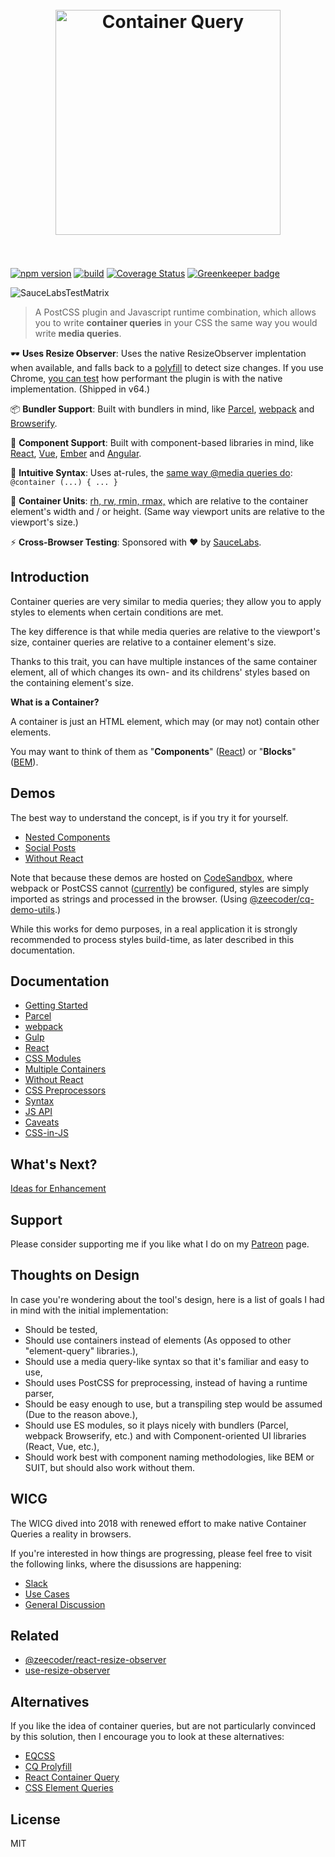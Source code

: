 <h1 align="center">
	<br>
	<img width="360" src="https://rawgit.com/ZeeCoder/container-query/master/media/Logo.png" alt="Container Query">
	<br>
    <br>
</h1>

[![npm version](https://badge.fury.io/js/%40zeecoder%2Fcontainer-query.svg)](https://npmjs.com/package/@zeecoder/container-query)
[![build](https://travis-ci.org/ZeeCoder/container-query.svg?branch=master)](https://travis-ci.org/ZeeCoder/container-query)
[![Coverage Status](https://coveralls.io/repos/github/ZeeCoder/container-query/badge.svg?branch=master)](https://coveralls.io/github/ZeeCoder/container-query?branch=master)
[![Greenkeeper badge](https://badges.greenkeeper.io/ZeeCoder/container-query.svg)](https://greenkeeper.io/)

![SauceLabsTestMatrix](https://app.saucelabs.com/browser-matrix/TheC0d3r.svg)

> A PostCSS plugin and Javascript runtime combination, which allows you to write
> **container queries** in your CSS the same way you would write **media queries**.

🕶 **Uses Resize Observer**: Uses the native ResizeObserver implentation when available,
and falls back to a [polyfill](https://github.com/que-etc/resize-observer-polyfill)
to detect size changes. If you use Chrome, [you can test](https://codesandbox.io/s/l3rmm1rz2l)
how performant the plugin is with the native implementation. (Shipped in v64.)

📦 **Bundler Support**: Built with bundlers in mind, like [Parcel](https://parceljs.org),
[webpack](https://webpack.js.org) and [Browserify](http://browserify.org/).

🎲 **Component Support**: Built with component-based libraries in mind, like
[React](https://reactjs.org), [Vue](https://vuejs.org/), [Ember](https://emberjs.com/)
and [Angular](https://angularjs.org/).

📄 **Intuitive Syntax**: Uses at-rules, the [same way @media queries do](docs/syntax.md#Queries):
`@container (...) { ... }`

🎉 **Container Units**: [rh, rw, rmin, rmax,](docs/syntax.md#Units) which are
relative to the container element's width and / or height. (Same way viewport
units are relative to the viewport's size.)

⚡ **Cross-Browser Testing**: Sponsored with ❤️ by [SauceLabs](https://saucelabs.com).

## Introduction

Container queries are very similar to media queries; they allow you to apply
styles to elements when certain conditions are met.

The key difference is that while media queries are relative to the viewport's
size, container queries are relative to a container element's size.

Thanks to this trait, you can have multiple instances of the same container
element, all of which changes its own- and its childrens' styles based on the
containing element's size.

**What is a Container?**

A container is just an HTML element, which may (or may not) contain other elements.

You may want to think of them as "**Components**" ([React](https://facebook.github.io/react/docs/components-and-props.html))
or "**Blocks**" ([BEM](http://getbem.com/naming/)).

## Demos

The best way to understand the concept, is if you try it for yourself.

- [Nested Components](https://codesandbox.io/s/k9n28rkkl7)
- [Social Posts](https://codesandbox.io/s/0l71yp80w)
- [Without React](https://codesandbox.io/s/mo7nr90vmj)

Note that because these demos are hosted on [CodeSandbox](https://codesandbox.io),
where webpack or PostCSS cannot ([currently](https://twitter.com/codesandbox/status/1087336337915760640))
be configured, styles are simply imported as strings and processed in the browser.
(Using [@zeecoder/cq-demo-utils](https://github.com/ZeeCoder/cq-demo-utils).)

While this works for demo purposes, in a real application it is strongly
recommended to process styles build-time, as later described in this
documentation.

## Documentation

- [Getting Started](docs/getting-started.md)
- [Parcel](docs/parcel.md)
- [webpack](docs/webpack.md)
- [Gulp](docs/gulp.md)
- [React](docs/react.md)
- [CSS Modules](docs/css-modules.md)
- [Multiple Containers](docs/multiple-containers.md)
- [Without React](docs/without-react.md)
- [CSS Preprocessors](docs/css-preprocessors.md)
- [Syntax](docs/syntax.md)
- [JS API](docs/js-api.md)
- [Caveats](docs/caveats.md)
- [CSS-in-JS](docs/css-in-js.md)

## What's Next?

[Ideas for Enhancement](https://goo.gl/7XtjDe)

## Support

Please consider supporting me if you like what I do on my
[Patreon](https://www.patreon.com/zeecoder) page.

## Thoughts on Design

In case you're wondering about the tool's design, here is a list of goals I had
in mind with the initial implementation:

- Should be tested,
- Should use containers instead of elements (As opposed to other "element-query"
  libraries.),
- Should use a media query-like syntax so that it's familiar and easy to use,
- Should uses PostCSS for preprocessing, instead of having a runtime parser,
- Should be easy enough to use, but a transpiling step would be assumed (Due to
  the reason above.),
- Should use ES modules, so it plays nicely with bundlers (Parcel, webpack
  Browserify, etc.) and with Component-oriented UI libraries (React, Vue, etc.),
- Should work best with component naming methodologies, like BEM or SUIT, but
  should also work without them.

## WICG

The WICG dived into 2018 with renewed effort to make native Container Queries
a reality in browsers.

If you're interested in how things are progressing, please feel free to visit
the following links, where the disussions are happening:

- [Slack](https://join.slack.com/t/containerqueries/shared_invite/enQtMzA2OTc5MDUwNjk1LTEwMWEzNjcwMTY1MGYzYWMyOGMxM2MzNDM1OGZjMjM3NDNiMDMxYTk0YjQxN2FjYTZkYmZkMDZmOWE1ODRkZWI)
- [Use Cases](https://github.com/WICG/cq-usecases)
- [General Discussion](https://github.com/WICG/container-queries)

## Related

- [@zeecoder/react-resize-observer](https://github.com/ZeeCoder/react-resize-observer)
- [use-resize-observer](https://github.com/ZeeCoder/use-resize-observer)

## Alternatives

If you like the idea of container queries, but are not particularly
convinced by this solution, then I encourage you to look at these alternatives:

- [EQCSS](https://github.com/eqcss/eqcss)
- [CQ Prolyfill](https://github.com/ausi/cq-prolyfill)
- [React Container Query](https://github.com/d6u/react-container-query)
- [CSS Element Queries](https://github.com/marcj/css-element-queries)

## License

MIT
